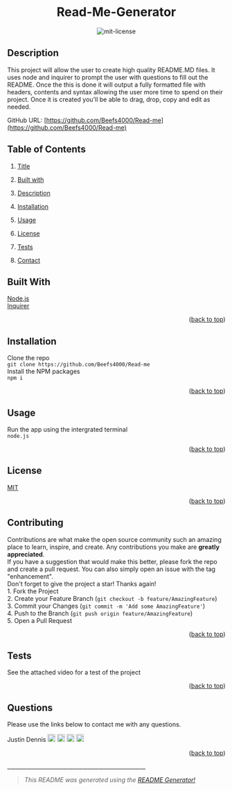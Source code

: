 <div id="top"></div>

<center>

# Read-Me-Generator <a name="title"></a><br>

![mit-license](https://img.shields.io/badge/license-MIT-green)
</center>

## Description <a name="description"></a>

This project will allow the user to create high quality README.MD files. It uses node and inquirer to prompt the user with questions to fill out the README. Once the this is done it will output a fully formatted file with headers, contents and syntax allowing the user more time to spend on their project. Once it is created you'll be able to drag, drop, copy and edit as needed. 

GitHub URL: [https://github.com/Beefs4000/Read-me](https://github.com/Beefs4000/Read-me)

## Table of Contents
1. [Title](#title)

2. [Built with](#Built)

3. [Description](#description)

4. [Installation](#installation)

5. [Usage](#usage)

6. [License](#license)

7. [Tests](#tests)

8. [Contact](#contact)


## Built With <a name="Built"></a>
[Node.js](https://nodejs.org/en/) <br> [Inquirer](https://www.npmjs.com/package/inquirer)

<p align="right">(<a href="#top">back to top</a>)</p>

## Installation <a name="installation"></a>
Clone the repo <br> ``` git clone https://github.com/Beefs4000/Read-me ``` <br> Install the NPM packages <br> ``` npm i ```   

<p align="right">(<a href="#top">back to top</a>)</p>

## Usage <a name="usage"></a>
Run the app using the intergrated terminal <br> ``` node.js ```

<p align="right">(<a href="#top">back to top</a>)</p>

## License <a name="license"></a>
[MIT](https://choosealicense.com/licenses/mit)

<p align="right">(<a href="#top">back to top</a>)</p>

## Contributing <a name="contributing"></a>
Contributions are what make the open source community such an amazing place to learn, inspire, and create. Any contributions you make are **greatly appreciated**. <br> If you have a suggestion that would make this better, please fork the repo and create a pull request. You can also simply open an issue with the tag "enhancement". <br> Don't forget to give the project a star! Thanks again! <br >1. Fork the Project <br> 2. Create your Feature Branch (`git checkout -b feature/AmazingFeature`) <br> 3. Commit your Changes (`git commit -m 'Add some AmazingFeature'`) <br> 4. Push to the Branch (`git push origin feature/AmazingFeature`) <br> 5. Open a Pull Request

<p align="right">(<a href="#top">back to top</a>)</p>

## Tests <a name="tests"></a>
See the attached video for a test of the project

<p align="right">(<a href="#top">back to top</a>)</p>

## Questions <a name="questions"></a>

Please use the links below to contact me with any questions.

Justin Dennis [<img src="https://github.com/gauravghongde/social-icons/blob/9d939e1c5b7ea4a24ac39c3e4631970c0aa1b920/PNG/White/Twitter_white.png" width="18">][5] [<img src="https://github.com/gauravghongde/social-icons/blob/9d939e1c5b7ea4a24ac39c3e4631970c0aa1b920/PNG/White/Outlook_white.png" width="18">][6] [<img src="https://github.com/gauravghongde/social-icons/blob/9d939e1c5b7ea4a24ac39c3e4631970c0aa1b920/PNG/White/Github_white.png" width="18">][7] [<img src="https://github.com/gauravghongde/social-icons/blob/9d939e1c5b7ea4a24ac39c3e4631970c0aa1b920/PNG/White/LinkedIN_white.png" width="18">][8]

[5]: https://twitter.com/Justo_Tron
[6]: mailto:justin.dennis@hotmail.com
[7]: https://github.com/beefs4000
[8]: https://www.linkedin.com/in/justin-dennis-853568114/

<p align="right">(<a href="#top">back to top</a>)</p>
__________________________________________________

> *This README was generated using the [README Generator!](https://github.com/Beefs4000/Read-me)*